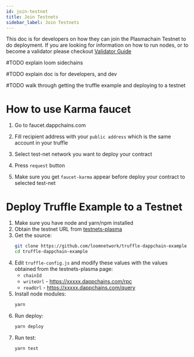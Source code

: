 ```yaml
---
id: join-testnet
title: Join Testnets
sidebar_label: Join Testnets
---
```


This doc is for developers on how they can join the Plasmachain Testnet to do deployment. If you are looking for information on how to run nodes, or to become a validator please checkout [Validator Guide](validator.html)

#TODO explain loom sidechains

#TODO explain doc is for developers, and dev

#TODO walk through getting the truffle example and deploying to a testnet


# How to use Karma faucet
  
1. Go to faucet.dappchains.com

2. Fill recipient address with your `public address` which is the same account in your truffle

3. Select test-net network you want to deploy your contract

4. Press `request` button

6. Make sure you get `faucet-karma` appear before deploy your contract to selected test-net


# Deploy Truffle Example to a Testnet

1. Make sure you have node and yarn/npm installed
1. Obtain the testnet URL from [testnets-plasma](testsnets-plasma.html)
1. Get the source:
    ```bash
    git clone https://github.com/loomnetwork/truffle-dappchain-example
    cd truffle-dappchain-example
    ```
1. Edit `truffle-config.js` and modify these values with the values obtained from the testnets-plasma page:
    * `chainId`
    * `writeUrl` - https://xxxxx.dappchains.com/rpc
    * `readUrl` - https://xxxxx.dappchains.com/query
1. Install node modules:
    ```bash
    yarn
    ```
1. Run deploy:
    ```bash
    yarn deploy
    ```
1. Run test:
    ```bash
    yarn test
    ```
